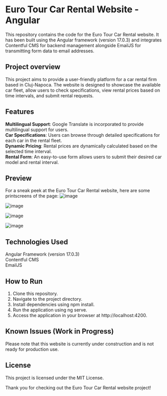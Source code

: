 # Euro Tour Car Rental Website - Angular
This repository contains the code for the Euro Tour Car Rental website. It has been built using the Angular framework (version 17.0.3) and integrates Contentful CMS for backend management alongside EmailJS for transmitting form data to email addresses.

## Project overview
This project aims to provide a user-friendly platform for a car rental firm based in Cluj-Napoca. The website is designed to showcase the available car fleet, allow users to check specifications, view rental prices based on time intervals, and submit rental requests.

## Features
<b>Multilingual Support</b>: Google Translate is incorporated to provide multilingual support for users. </br>
<b>Car Specifications</b>: Users can browse through detailed specifications for each car in the rental fleet. </br>
<b>Dynamic Pricing</b>: Rental prices are dynamically calculated based on the selected time interval. </br>
<b>Rental Form</b>: An easy-to-use form allows users to submit their desired car model and rental interval.

## Preview
For a sneak peek at the Euro Tour Car Rental website, here are some printscreens of the page:
![image](https://github.com/Anca2022/Eurotour-car-rental-angular/assets/98110730/07b352f4-a446-4c0f-aaa1-447625045666)


![image](https://github.com/Anca2022/Eurotour-car-rental-angular/assets/98110730/34c51e68-c4e1-4444-a1dd-36b97d2da01d)


![image](https://github.com/Anca2022/Eurotour-car-rental-angular/assets/98110730/24465884-77a6-48b0-8bf5-1ff1e532e11e)


![image](https://github.com/Anca2022/Eurotour-car-rental-angular/assets/98110730/d3f6c3c7-2e8f-45eb-bbc8-84b306601d55)


## Technologies Used
Angular Framework (version 17.0.3)</br>
Contentful CMS <br>
EmailJS

## How to Run
1. Clone this repository.
2. Navigate to the project directory.
3. Install dependencies using npm install.
4. Run the application using ng serve.
5. Access the application in your browser at http://localhost:4200.

## Known Issues (Work in Progress)
Please note that this website is currently under construction and is not ready for production use. 

## License
This project is licensed under the MIT License.

Thank you for checking out the Euro Tour Car Rental website project! 
